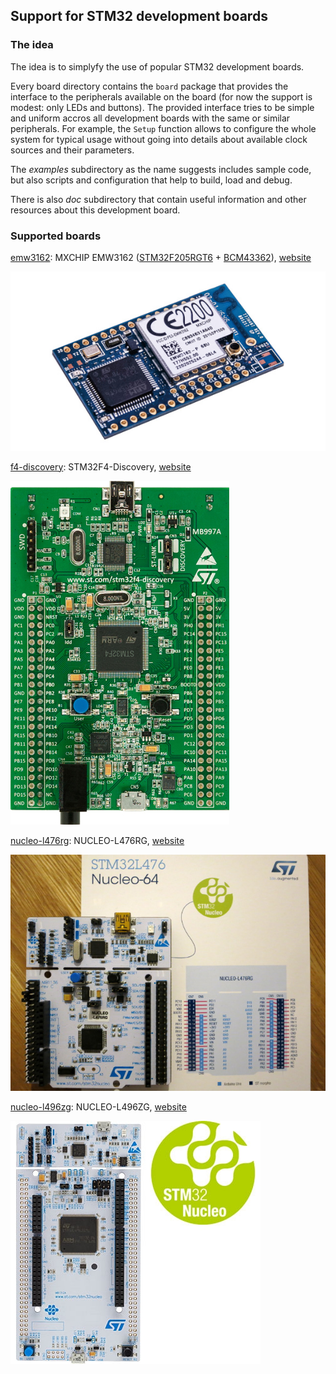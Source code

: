 ## Support for STM32 development boards

### The idea

The idea is to simplyfy the use of popular STM32 development boards.

Every board directory contains the `board` package that provides the interface to the peripherals available on the board (for now the support is modest: only LEDs and buttons). The provided interface tries to be simple and uniform accros all development boards with the same or similar peripherals. For example, the `Setup` function allows to configure the whole system for typical usage without going into details about available clock sources and their parameters.

The _examples_ subdirectory as the name suggests includes sample code, but also scripts and configuration that help to build, load and debug.

There is also _doc_ subdirectory that contain useful information and other resources about this development board.

### Supported boards

[emw3162](emw3162): MXCHIP EMW3162 ([STM32F205RGT6](https://www.st.com/en/microcontrollers/stm32f205rg.html) + [BCM43362](http://www.cypress.com/products/wi-fi)), [website](https://en.mxchip.com/productinfo/244895.html)

![EMW3162](emw3162/doc/board.jpg)

[f4-discovery](f4-discovery): STM32F4-Discovery, [website](https://www.st.com/web/catalog/tools/FM116/SC959/SS1532/PF252419)

![STM32F4-Discovery](f4-discovery/doc/board.jpg)

[nucleo-l476rg](nucleo-l476rg]): NUCLEO-L476RG, [website](https://www.st.com/en/evaluation-tools/nucleo-l476rg.html)

![NUCLEO-L476RG](nucleo-l476rg/doc/board.jpg)

[nucleo-l496zg](nucleo-l496zg]): NUCLEO-L496ZG, [website](https://www.st.com/en/evaluation-tools/nucleo-l496zg.html)

![NUCLEO-L496ZG](nucleo-l496zg/doc/board.jpg)
